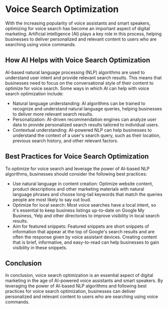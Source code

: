 Voice Search Optimization
========================================================================================

With the increasing popularity of voice assistants and smart speakers, optimizing for voice search has become an important aspect of digital marketing. Artificial intelligence (AI) plays a key role in this process, helping businesses to deliver personalized and relevant content to users who are searching using voice commands.

How AI Helps with Voice Search Optimization
-------------------------------------------

AI-based natural language processing (NLP) algorithms are used to understand user intent and provide relevant search results. This means that businesses need to focus on the conversational style of their content to optimize for voice search. Some ways in which AI can help with voice search optimization include:

* Natural language understanding: AI algorithms can be trained to recognize and understand natural language queries, helping businesses to deliver more relevant search results.
* Personalization: AI-driven recommendation engines can analyze user data to provide personalized search results tailored to individual users.
* Contextual understanding: AI-powered NLP can help businesses to understand the context of a user's search query, such as their location, previous search history, and other relevant factors.

Best Practices for Voice Search Optimization
--------------------------------------------

To optimize for voice search and leverage the power of AI-based NLP algorithms, businesses should consider the following best practices:

* Use natural language in content creation: Optimize website content, product descriptions and other marketing materials with natural language phrases and choose long-tail keywords that match the queries people are most likely to say out loud.
* Optimize for local search: Most voice searches have a local intent, so it's essential to keep business listings up-to-date on Google My Business, Yelp and other directories to improve visibility in local search results.
* Aim for featured snippets: Featured snippets are short snippets of information that appear at the top of Google's search results and are often the response given by voice assistant devices. Creating content that is brief, informative, and easy-to-read can help businesses to gain visibility in these snippets.

Conclusion
----------

In conclusion, voice search optimization is an essential aspect of digital marketing in the age of AI-powered voice assistants and smart speakers. By leveraging the power of AI-based NLP algorithms and following best practices for voice search optimization, businesses can deliver personalized and relevant content to users who are searching using voice commands.

